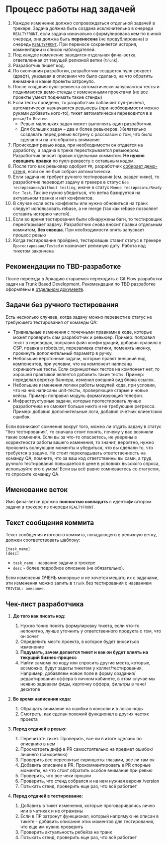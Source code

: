 # Процесс работы над задачей

1. Каждое изменение должно сопровождаться отдельной задачей в трекере. Задача должна быть создана исключительно в
очереди `REALTYFRONT`, если задача изначально сформулирована кем-то в иной очереди,
она должна быть **перенесена** (не продублирована) в очередь [`REALTYFRONT`](https://st.yandex-team.ru/REALTYFRONT/). При переносе сохраняется история, комментарии и список наблюдателей.
1. Под каждое изменение заводится отдельная фича-ветка, ответвленная от текущей релизной ветки (`trunk`).
1. Разработчик пишет код.
1. По окончании разработки, разработчик создается пулл-реквест (драфт),
указывая в описании что было сделано, на что обратить внимание и какие проекты затронуло.
1. После создания пулл-реквеста автоматически запускаются тесты и поднимаются демо-стенды с измененными проектами (не все проекты умеют поднимать такие стенды)
1. Если тесты пройдены, то разработчик паблишит пул-реквест, автоматически назначаются ревьюеры (при необходимости можно руками добавить кого-то), тикет автоматически переводится в `В ревью/In Review`.
    * Ревью маленьких задач может выполнять один разработчик.
    * Для больших задач – два и более ревьюеров. Желательно создавать перед ревью встречу с рассказом о том, что было сделано и на что обратить внимание.
1. Происходит ревью кода, при необходимости он отдается на доработку, а задача в треке переоткрывается ревьюером.
Разработчик вносит правки отдельным коммитом. **Не нужно сквошить правки** по пулл-реквесту с остальным кодом.
1. После того как ревьювер одобрит `PR`, разработчик [собирает демо-стенд](./deploy.md), если он не был собран автоматически.
1. Если задача не требует ручного тестирования (см. раздел ниже), то разработчик переводит задачу в трекере в статус `Без тестирования/Without testing`, иначе в статус `Можно тестировать/Ready For Test`. Так же нужно убедиться, что ветка базируется на актуальном транке и нет конфликтов.
1. В случае если есть конфликты или нужно обновиться на транк следует использовать rebase, а не merge (так как rebase позволяет оставить историю чистой).
1. Если во время тестирования были обнаружены баги, то тестировщик переоткрывает задачу.
Разработчик снова вносит правки отдельным коммитом, **без сквоша**. При необходимости опять запускает процесс ревью
1. Когда тестирование пройдено, тестировщик ставит статус в трекере `Протестировано/Tested` и назначает релизную дату.
Работа над тикетом закончена

## Рекомендации по TBD-разработке

После переезда в Аркадию стараемся переходить с Git Flow разработки задач на Trunk Based Development. Рекомендации по TBD разработке оформлены в [отдельном документе](./tbd.md).

## Задачи без ручного тестирования
Есть несколько случаев, когда задачу можно перевести в статус не требующего тестирования от команды QA:
- Тривиальные изменения с точечными правками в коде, которые может проверить сам разработчик и ревьюер. Пример: поправил текст в переводах, поправил файл конфигураций, добавил правило в CSP, правка в robots.txt, перезаливка статики, поменять иконку, прокинуть дополнительный параметр в ручку.
- Небольшие вёрсточные задачи, которые правят внешний вид компонентов, при условии, что на компонент написаны скриншотные тесты. Если скриншотных тестов на компонент нет, то хорошей практикой является добавить такие тесты. Пример: переделал верстку баннера, изменил внешний вид блока ссылок.
- Небольшие изменения логики работы модулей кода, при условии, что на них написаны unit-тесты, проверяющие старые и новые кейсы. Пример: поправил модуль форматирующий телефон.
- Инфраструктурные задачи, которые протестировать лучше разработчика не сможет больше никто и не требующие регресса. Пример: добавил дополнительные логи, добавил счетчик клиентских ошибок.

Если возникают сомнения вокруг того, можно ли отдать задачу в статус "без тестирования", то сначала стоит понять, почему у вас возникли такие сомнения. Если вы за что-то опасаетесь, не уверены в корректности работы вашего изменения, то значит, вероятно, нужно прояснить волнующие моменты и убедиться, что вы сделали то, что требуется в задаче. Не стоит перекладывать ответственность на команду QA, помните, что за ваш код ответственны вы сами, а труд ручного тестирования повышается в цене в условиях высокого спроса, используйте его с умом! Если вы всё равно сомневаетесь со статусом, то спросите команду QA.

## Именование веток

Имя фича-ветки должно **полностью совпадать** с идентификатором задачи в трекере из очереди `REALTYFRONT`.

## Текст сообщения коммита

Текст сообщения итогового коммита, попадающего в релизную ветку, должен соответствовать шаблону:
```
[task_name]
[desc]
```
 * `task_name` - название задачи в трекере
 * `desc` - более подробное описание (не обязательно).

 Если изменения ОЧЕНЬ минорные и не хочется мешать их с задачами, эти изменения можно залить в `trunk` без тестирования с названием `TRIVIAL: описание`.

## Чек-лист разработчика

1. **До того как писать код:**
    1. Нужно точно понять формулировку тикета, если что-то непонятно, лучше уточнить у ответственного продукта о том, что он хочет
    1. Определить место проекта, в которое будет вноситься изменение
    1. **Подумать, зачем делается тикет и как он будет влиять на текущий бизнес-процесс**
    1. Найти самому по коду или спросить другие места, которые, возможно, будут задеты тикетом у коллег/тестирования. Например,
       добавляем новое поле в форму создания/редактирования оффера в личном кабинете, в этом случае мы неявно задеваем фиды, карточку оффера, фильтры в таче/десктопе

1. **Во время написания кода:**
    1. Обращать внимание на ошибки в консоли и в логах ноды
    1. Смотреть, как сделан похожий функционал в других частях проекта

1. **Перед отдачей в ревью:**
    1. Перечитать тикет. Проверить, все ли в итоге сделано по описанию в нем
    1. Просмотреть дифф в PR самостоятельно на предмет ошибок/лишнего (саморевью)
    1. Проверить все переснятые скриншоты глазами, все ли там ок
    1. Добавить описание в PR. Прокомментироавть в PR спорные моменты, на что стоит обратить особое внимание при ревью
    1. Проверить, что все чеки прошли
    1. Проверить, что стенд собрался и на нем нужная версия /version
    1. Потыкать стенд, проверить еще раз, что всё работает

1. **Перед отдачей в тестирование:**
    1. Добавить в тикет изменения, которые проговаривались лично или в чатиках и не отражены
    1. Если в ПР затронут функционал, который напрямую не описан в тикете - добавить описание этих моментов для тестирования, что еще им нужно проверить
    1. Проверить актуальность ребейза на транк
    1. Потыкать стенд, проверить еще раз, что всё работает
